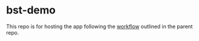 # bst-demo

This repo is for hosting the app following the [workflow](https://github.com/skullfort/bike-share-toronto) outlined in the parent repo.
